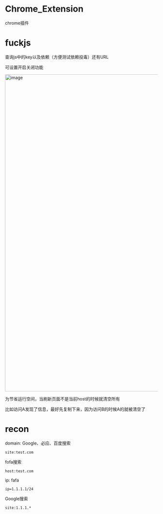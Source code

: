# Chrome_Extension
chrome插件

# fuckjs

查询js中的key以及依赖（方便测试依赖投毒）还有URL

可设置开启关闭功能

<img width="1045" alt="image" src="https://github.com/beishanxueyuan/Chrome_Extension/assets/138347114/e11faa65-1c57-436c-922d-a216322fb546">

为节省运行空间，当刷新页面不是当前host的时候就清空所有

比如访问A发现了信息，最好先复制下来，因为访问B的时候A的就被清空了

# recon
domain:
Google、必应、百度搜索
```
site:test.com
```
fofa搜索
```
host:test.com
```
ip:
fafa
```
ip=1.1.1.1/24
```
Google搜索
```
site:1.1.1.*
```
